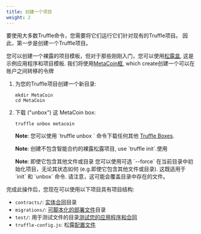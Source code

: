 ```yaml
---
title: 创建一个项目
weight: 2
---
```


要使用大多数Truffle命令，您需要将它们运行它们针对现有的Truffle项目。
因此，第一步是创建一个Truffle项目。

您可以创建一个裸露的项目模板，但对于那些刚刚入门，您可以使用[松露盒](/boxes), 这是示例应用程序和项目模板. 
我们将使用[MetaCoin框](/boxes/metacoin), which create创建一个可以在账户之间转移的令牌

1. 为您的Truffle项目创建一个新目录:

   ```shell
   mkdir MetaCoin
   cd MetaCoin
   ```

2. 下载 ("unbox") 这 MetaCoin box:

   ```shell
   truffle unbox metacoin
   ```
   
   <p class="alert alert-info">
   <strong>Note</strong>: 您可以使用 `truffle unbox <box-name>` 命令下载任何其他 <a href="/boxes">Truffle Boxes</a>.
   </p>

   <p class="alert alert-info">
   <strong>Note</strong>: 创建不包含智能合约的裸露松露项目, use `truffle init`.使用
   </p>

   <p class="alert alert-info">
   <strong>Note</strong>: 即使它包含其他文件或目录
   您可以使用可选 `--force` 在当前目录中初始化项目，无论其状态如何 (e.g.即使它包含其他文件或目录). 
   这既适用于 `init` 和 `unbox` 命令. 
   请注意，这可能会覆盖目录中存在的文件。
   </p>

完成此操作后，您现在可以使用以下项目具有项目结构:

* `contracts/`: [实体合同](/docs/truffle/getting-started/interacting-with-your-contracts)目录
* `migrations/`: [可脚本化的部署文件](/docs/truffle/getting-started/running-migrations#migration-files)目录
* `test/`: 用于测试文件的目录[测试您的应用程序和合同](/docs/truffle/testing/testing-your-contracts)
* `truffle-config.js`: 松露[配置文件](/docs/truffle/reference/configuration)
